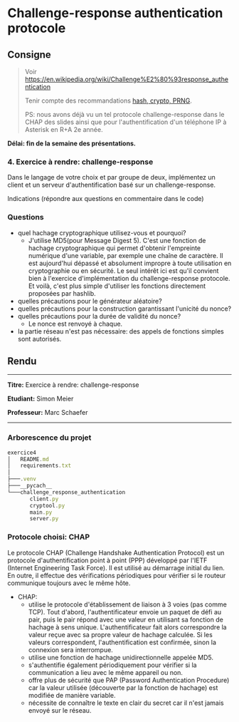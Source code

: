 
# Challenge-response authentication protocole

## Consigne

> Voir <https://en.wikipedia.org/wiki/Challenge%E2%80%93response_authentication>
>
> Tenir compte des recommandations [hash, crypto, PRNG](02_Authentification/autres/nma-hash-crypt-PRNG-recommandations.pdf).
>
> PS: nous avons déjà vu un tel protocole challenge-response dans le CHAP des slides ainsi que pour l'authentification d'un téléphone IP à Asterisk en R+A 2e année.

**Délai: fin de la semaine des présentations.**

### 4. Exercice à rendre: challenge-response

Dans le langage de votre choix et par groupe de deux, implémentez un client et un serveur d'authentification basé sur un challenge-response.

Indications (répondre aux questions en commentaire dans le code)

### Questions

* quel hachage cryptographique utilisez-vous et pourquoi?
  * J'utilise MD5(pour Message Digest 5). C'est une fonction de hachage cryptographique qui permet d'obtenir l'empreinte numérique d'une variable, par exemple une chaîne de caractère. Il est aujourd'hui dépassé et absolument impropre à toute utilisation en cryptographie ou en sécurité. Le seul intérêt ici est qu'il convient bien à l'exercice d'implémentation du challenge-response protocole. Et voilà, c'est plus simple d'utiliser les fonctions directement proposées par hashlib.
* quelles précautions pour le générateur aléatoire?
* quelles précautions pour la construction garantissant l'unicité du nonce?
* quelles précautions pour la durée de validité du nonce?
  * Le nonce est renvoyé à chaque.
* la partie réseau n'est pas nécessaire: des appels de fonctions simples sont autorisés.

## Rendu

---

**Titre:** Exercice à rendre: challenge-response

**Etudiant:** Simon Meier

**Professeur:** Marc Schaefer

---

### Arborescence du projet

```typescript
exercice4
│   README.md
│   requirements.txt
│
├───.venv
├───__pycach__
└───challenge_response_authentication
       client.py
       cryptool.py
       main.py
       server.py
```

### Protocole choisi: CHAP

Le protocole CHAP (Challenge Handshake Authentication Protocol) est un protocole d'authentification point à point (PPP) développé par l'IETF (Internet Engineering Task Force). Il est utilisé au démarrage initial du lien. En outre, il effectue des vérifications périodiques pour vérifier si le routeur communique toujours avec le même hôte.

* CHAP:
  * utilise le protocole d'établissement de liaison à 3 voies (pas comme TCP). Tout d'abord, l'authentificateur envoie un paquet de défi au pair, puis le pair répond avec une valeur en utilisant sa fonction de hachage à sens unique. L'authentificateur fait alors correspondre la valeur reçue avec sa propre valeur de hachage calculée. Si les valeurs correspondent, l'authentification est confirmée, sinon la connexion sera interrompue.
  * utilise une fonction de hachage unidirectionnelle appelée MD5.
  * s'authentifie également périodiquement pour vérifier si la communication a lieu avec le même appareil ou non.
  * offre plus de sécurité que PAP (Password Authentication Procedure) car la valeur utilisée (découverte par la fonction de hachage) est modifiée de manière variable.
  * nécessite de connaître le texte en clair du secret car il n'est jamais envoyé sur le réseau.
